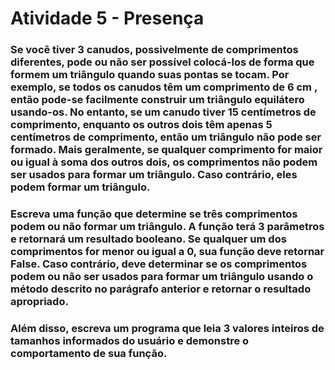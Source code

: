 # Atividade 5 - Presença

### Se você tiver 3 canudos, possivelmente de comprimentos diferentes, pode ou não ser possível colocá-los de forma que formem um triângulo quando suas pontas se tocam. Por exemplo, se todos os canudos têm um comprimento de 6 cm , então pode-se facilmente construir um triângulo equilátero usando-os. No entanto, se um canudo tiver 15 centímetros de comprimento, enquanto os outros dois têm apenas 5 centímetros de comprimento, então um triângulo não pode ser formado. Mais geralmente, se qualquer comprimento for maior ou igual à soma dos outros dois, os comprimentos não podem ser usados para formar um triângulo. Caso contrário, eles podem formar um triângulo.
### Escreva uma função que determine se três comprimentos podem ou não formar um triângulo. A função terá 3 parâmetros e retornará um resultado booleano. Se qualquer um dos comprimentos for menor ou igual a 0, sua função deve retornar False. Caso contrário, deve determinar se os comprimentos podem ou não ser usados para formar um triângulo usando o método descrito no parágrafo anterior e retornar o resultado apropriado.
### Além disso, escreva um programa que leia 3 valores inteiros de tamanhos informados do usuário e demonstre o comportamento de sua função.
